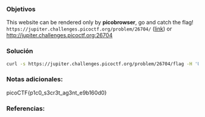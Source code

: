 ### Objetivos 

This website can be rendered only by **picobrowser**, go and catch the flag! `https://jupiter.challenges.picoctf.org/problem/26704/` ([link](https://jupiter.challenges.picoctf.org/problem/26704/)) or http://jupiter.challenges.picoctf.org:26704
### Solución 

``` bash
curl -s https://jupiter.challenges.picoctf.org/problem/26704/flag -H 'User-Agent: picobrowser' | grep pico
```

### Notas adicionales:
picoCTF{p1c0_s3cr3t_ag3nt_e9b160d0}


### Referencias: